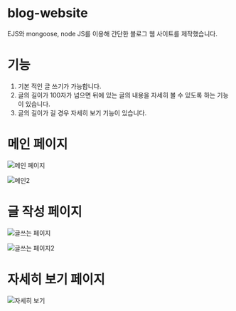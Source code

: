 # blog-website

EJS와 mongoose, node JS를 이용해 간단한 블로그 웹 사이트를 제작했습니다.

# 기능
1. 기본 적인 글 쓰기가 가능합니다.
2. 글의 길이가 100자가 넘으면 뒤에 있는 글의 내용을 자세히 볼 수 있도록 하는 기능이 있습니다.
3. 글의 길이가 길 경우 자세히 보기 기능이 있습니다.

# 메인 페이지
![메인 페이지](https://user-images.githubusercontent.com/55783877/109746784-4d6dcc00-7c19-11eb-8a42-8dfde2cae463.png)

![메인2](https://user-images.githubusercontent.com/55783877/109746436-ba349680-7c18-11eb-95f7-23ec750273f6.png)

# 글 작성 페이지
![글쓰는 페이지](https://user-images.githubusercontent.com/55783877/109747109-e7ce0f80-7c19-11eb-9bef-e4f034b70ad1.png)

![글쓰는 페이지2](https://user-images.githubusercontent.com/55783877/109746446-bdc81d80-7c18-11eb-944c-ecf3a70239a8.png)

# 자세히 보기 페이지
![자세히 보기](https://user-images.githubusercontent.com/55783877/109746591-f9fb7e00-7c18-11eb-9d60-6a97ca80b25f.png)


